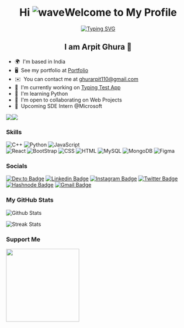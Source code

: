 <div align="center">

Hi ![wave](https://user-images.githubusercontent.com/18350557/176309783-0785949b-9127-417c-8b55-ab5a4333674e.gif)Welcome to My Profile
=======================================================================================================

    
[![Typing SVG](https://readme-typing-svg.demolab.com?font=Inter&weight=500&size=22&pause=1000&color=00AEF0&center=true&vCenter=true&width=450&lines=Nice+to+Meet+You;Open+Source+Enthusiast;Passionate+Learner)](https://git.io/typing-svg)


I am Arpit Ghura :wave:
-----------------------
</div> 

* 🌍  I'm based in India
* 🖥️  See my portfolio at [Portfolio](http://arpitghura.github.io)
* ✉️  You can contact me at [ghurarpit110@gmail.com](mailto:ghurarpit110@gmail.com)
* 🚀  I'm currently working on [Typing Test App](https://github.com/arpitghura/Typing-test)
* 🧠  I'm learning Python
* 🤝  I'm open to collaborating on Web Projects
* 💼  Upcoming SDE Intern @Microsoft

<a href="https://www.twitter.com/arpitghura" target="_blank" rel="noreferrer"><img
src="https://img.shields.io/twitter/follow/arpitghura?logo=twitter&style=for-the-badge&color=0891b2&labelColor=1c1917"
/></a><a href="https://www.github.com/arpitghura" target="_blank" rel="noreferrer"><img
src="https://img.shields.io/github/followers/arpitghura?logo=github&style=for-the-badge&color=0891b2&labelColor=1c1917" /></a>

### Skills


<p align="left">
    
![C++](https://img.shields.io/badge/C%2B%2B-00599C?style=for-the-badge&logo=c%2B%2B&logoColor=white)
![Python](https://img.shields.io/badge/Python-14354C?style=for-the-badge&logo=python&logoColor=white)
![JavaScript](https://img.shields.io/badge/JavaScript-F7DF1E?style=for-the-badge&logo=javascript&logoColor=black)  
![React](https://img.shields.io/badge/React-20232A?style=for-the-badge&logo=react&logoColor=61DAFB)
![BootStrap](https://img.shields.io/badge/Bootstrap-563D7C?style=for-the-badge&logo=bootstrap&logoColor=white)
![CSS](https://img.shields.io/badge/CSS3-1572B6?style=for-the-badge&logo=css3&logoColor=white)
![HTML](https://img.shields.io/badge/HTML-F06529?style=for-the-badge&logo=html5&logoColor=white)
![MySQL](https://img.shields.io/badge/MySQL-005C84?style=for-the-badge&logo=mysql&logoColor=white)
![MongoDB](https://img.shields.io/badge/MongoDB-4EA94B?style=for-the-badge&logo=mongodb&logoColor=white)
![Figma](https://img.shields.io/badge/Figma-F24E1E?style=for-the-badge&logo=figma&logoColor=white)
    
</p>


### Socials

<p align="center">
<!--     <a href="https://www.dev.to/arpitghura" target="_blank" rel="noreferrer"><img src="	https://img.shields.io/badge/dev.to-0A0A0A?style=for-the-badge&logo=devdotto&logoColor=white"/></a>  -->
<!--     <a href="https://discord.com/users/Arpit#5866" target="_blank" rel="noreferrer"><img src="https://img.shields.io/badge/Discord-5865F2?style=for-the-badge&logo=discord&logoColor=white"/></a>  -->
<!--     <a href="https://www.github.com/arpitghura" target="_blank" rel="noreferrer"><img src="https://img.shields.io/badge/GitHub-100000?style=for-the-badge&logo=github&logoColor=white"/></a>  -->
<!--     <a href="https://www.stackoverflow.com/users/17652503/arpit-ghura" target="_blank" rel="noreferrer"><img src="https://img.shields.io/badge/Stack_Overflow-FE7A16?style=for-the-badge&logo=stack-overflow&logoColor=white"/></a>  -->

[![Dev.to Badge](https://img.shields.io/badge/-arpitghura-grey?style=for-the-badge&logo=devto&logoColor=white&link=https://www.dev.to/arpitghura/)](https://www.dev.to/arpitghura/)
[![Linkedin Badge](https://img.shields.io/badge/-arpitghura-blue?style=for-the-badge&logo=Linkedin&logoColor=white&link=https://www.linkedin.com/in/arpitghura/)](https://www.linkedin.com/in/arpitghura)
[![Instagram Badge](https://img.shields.io/badge/-ghuraarpit-red?style=for-the-badge&logo=instagram&logoColor=white&link=https://www.instagram.com/ghura.arpit/)](https://www.instagram.com/ghura.arpit/)
[![Twitter Badge](https://img.shields.io/badge/-Arpitghura-lightblue?style=for-the-badgelogo=Twitter&logoColor=white&link=https://twitter.com/arpitghura)](https://twitter.com/arpitghura)
[![Hashnode Badge](https://img.shields.io/badge/-arpitghura-darkblue?style=for-the-badge&logo=hashnode&logoColor=white&link=https://arpitghura.hashnode.dev)](https://arpitghura.hashnode.dev)
[![Gmail Badge](https://img.shields.io/badge/-ghurarpit110@gmail.com-c14438?style=for-the-badge&logo=Gmail&logoColor=white&link=mailto:ghurarpit110@gmail.com)](mailto:ghurarpit110@gmail.com)

<!-- ### Badges

![Github Profile Trophy](https://github-profile-trophy.vercel.app/?username=arpitghura&theme=onedark&column=4&margin-w=15&margin-h=15)  -->

### <b>My GitHub Stats</b>


![Github Stats](https://github-readme-stats.vercel.app/api?username=arpitghura&show_icons=true&hide=&count_private=true&title_color=0891b2&text_color=ffffff&icon_color=0891b2&bg_color=1c1917&hide_border=true&show_icons=true)

![Streak Stats](https://github-readme-streak-stats.herokuapp.com/?user=arpitghura&stroke=ffffff&background=1c1917&ring=0891b2&fire=0891b2&currStreakNum=ffffff&currStreakLabel=0891b2&sideNums=ffffff&sideLabels=ffffff&dates=ffffff&hide_border=true)

<!-- ![Top Languages](https://github-readme-stats.vercel.app/api/top-langs/?username=arpitghura&langs_count=10&title_color=0891b2&text_color=ffffff&icon_color=0891b2&bg_color=1c1917&hide_border=true&locale=en&custom_title=Top%20%Languages) -->

<!-- ![Arpit's Contribution Stats](https://github-contribution-stats.vercel.app/api/?username=arpitghura) -->

<!-- ![Wakatime Coding TIme Stats](https://github-readme-stats.vercel.app/api/wakatime?username=arpitghura) -->
    
<!-- <details>
<summary><b>Detailed Summary</b></summary>
<br> 

![Metrics](https://metrics.lecoq.io/arpitghura?template=classic&activity=1&followup=1&languages=1&lines=1&people=1&activity.limit=5&activity.days=14&activity.filter=all&activity.visibility=all&activity.timestamps=false&languages.colors=github&languages.threshold=0%25&people.limit=28&people.size=28&people.types=followers%2C%20following&people.identicons=false&people.shuffle=false&config.timezone=Asia%2FCalcutta&config.twemoji=true)

</details> -->

### Support Me

<a href="https://www.buymeacoffee.com/arpitghura "><img src="https://cdn.buymeacoffee.com/buttons/v2/default-yellow.png" width="200" /></a>
